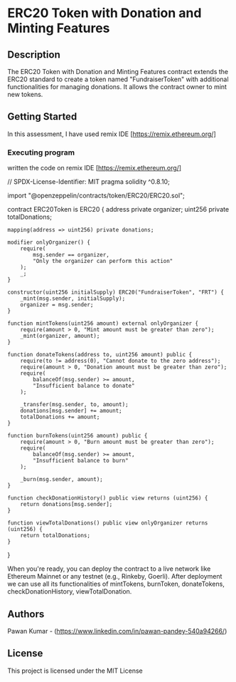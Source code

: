 # ERC20 Token with Donation and Minting Features

## Description

The ERC20 Token with Donation and Minting Features contract extends the ERC20 standard to create a token named "FundraiserToken" with additional functionalities for managing donations. It allows the contract owner to mint new tokens.

## Getting Started

In this assessment, I have used remix IDE [https://remix.ethereum.org/]

### Executing program
written the code on remix IDE [https://remix.ethereum.org/]


// SPDX-License-Identifier: MIT
pragma solidity ^0.8.10;

import "@openzeppelin/contracts/token/ERC20/ERC20.sol";

contract ERC20Token is ERC20 {
    address private organizer;
    uint256 private totalDonations;

    mapping(address => uint256) private donations;

    modifier onlyOrganizer() {
        require(
            msg.sender == organizer,
            "Only the organizer can perform this action"
        );
        _;
    }

    constructor(uint256 initialSupply) ERC20("FundraiserToken", "FRT") {
        _mint(msg.sender, initialSupply);
        organizer = msg.sender;
    }

    function mintTokens(uint256 amount) external onlyOrganizer {
        require(amount > 0, "Mint amount must be greater than zero");
        _mint(organizer, amount);
    }

    function donateTokens(address to, uint256 amount) public {
        require(to != address(0), "Cannot donate to the zero address");
        require(amount > 0, "Donation amount must be greater than zero");
        require(
            balanceOf(msg.sender) >= amount,
            "Insufficient balance to donate"
        );

        _transfer(msg.sender, to, amount);
        donations[msg.sender] += amount;
        totalDonations += amount;
    }

    function burnTokens(uint256 amount) public {
        require(amount > 0, "Burn amount must be greater than zero");
        require(
            balanceOf(msg.sender) >= amount,
            "Insufficient balance to burn"
        );

        _burn(msg.sender, amount);
    }

    function checkDonationHistory() public view returns (uint256) {
        return donations[msg.sender];
    }

    function viewTotalDonations() public view onlyOrganizer returns (uint256) {
        return totalDonations;
    }
}

When you're ready, you can deploy the contract to a live network like Ethereum Mainnet or any testnet (e.g., Rinkeby, Goerli). 
After deployment we can use all its functionalities of mintTokens, burnToken, donateTokens, checkDonationHistory, viewTotalDonation.

## Authors

Pawan Kumar - (https://www.linkedin.com/in/pawan-pandey-540a94266/)

## License

This project is licensed under the MIT License
